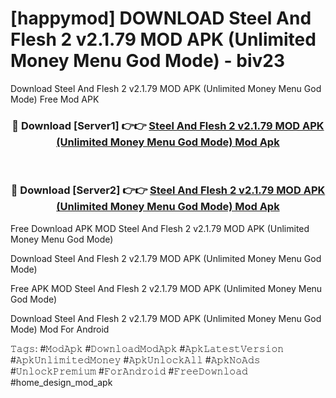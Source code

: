# [happymod] DOWNLOAD Steel And Flesh 2 v2.1.79 MOD APK (Unlimited Money Menu God Mode) - biv23
Download Steel And Flesh 2 v2.1.79 MOD APK (Unlimited Money Menu God Mode) Free Mod APK

<div align="center">
<h3>🔴 Download [Server1] 👉👉 <a href="https://apk-comot.site?title=Steel_And_Flesh_2_v2.1.79_MOD_APK_(Unlimited_Money_Menu_God_Mode)">Steel And Flesh 2 v2.1.79 MOD APK (Unlimited Money Menu God Mode) Mod Apk</a></h3><br>

<h3>🔴 Download [Server2] 👉👉 <a href="https://apk-comot.site?title=Steel_And_Flesh_2_v2.1.79_MOD_APK_(Unlimited_Money_Menu_God_Mode)">Steel And Flesh 2 v2.1.79 MOD APK (Unlimited Money Menu God Mode) Mod Apk</a></h3>
</div>


Free Download APK MOD Steel And Flesh 2 v2.1.79 MOD APK (Unlimited Money Menu God Mode)

Download Steel And Flesh 2 v2.1.79 MOD APK (Unlimited Money Menu God Mode) 

Free APK MOD Steel And Flesh 2 v2.1.79 MOD APK (Unlimited Money Menu God Mode) 

Download Steel And Flesh 2 v2.1.79 MOD APK (Unlimited Money Menu God Mode) Mod For Android

𝚃𝚊𝚐𝚜: #𝙼𝚘𝚍𝙰𝚙𝚔 #𝙳𝚘𝚠𝚗𝚕𝚘𝚊𝚍𝙼𝚘𝚍𝙰𝚙𝚔 #𝙰𝚙𝚔𝙻𝚊𝚝𝚎𝚜𝚝𝚅𝚎𝚛𝚜𝚒𝚘𝚗 #𝙰𝚙𝚔𝚄𝚗𝚕𝚒𝚖𝚒𝚝𝚎𝚍𝙼𝚘𝚗𝚎𝚢 #𝙰𝚙𝚔𝚄𝚗𝚕𝚘𝚌𝚔𝙰𝚕𝚕 #𝙰𝚙𝚔𝙽𝚘𝙰𝚍𝚜 #𝚄𝚗𝚕𝚘𝚌𝚔𝙿𝚛𝚎𝚖𝚒𝚞𝚖 #𝙵𝚘𝚛𝙰𝚗𝚍𝚛𝚘𝚒𝚍 #𝙵𝚛𝚎𝚎𝙳𝚘𝚠𝚗𝚕𝚘𝚊𝚍 #home_design_mod_apk
